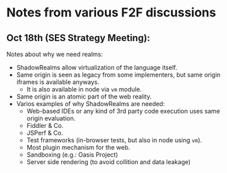 # Notes from various F2F discussions

## Oct 18th (SES Strategy Meeting):

Notes about why we need realms:

* ShadowRealms allow virtualization of the language itself.
* Same origin is seen as legacy from some implementers, but same origin iframes is available anyways.
  * It is also available in node via `vm` module.
* Same origin is an atomic part of the web reality.
* Varios examples of why ShadowRealms are needed:
  * Web-based IDEs or any kind of 3rd party code execution uses same origin evaluation.
  * Fiddler & Co.
  * JSPerf & Co.
  * Test frameworks (in-browser tests, but also in node using `vm`).
  * Most plugin mechanism for the web.
  * Sandboxing (e.g.: Oasis Project)
  * Server side rendering (to avoid collition and data leakage)
